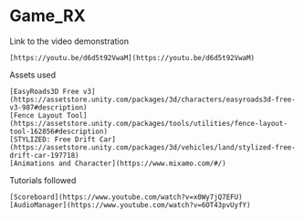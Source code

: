 # Game_RX

Link to the video demonstration

	[https://youtu.be/d6d5t92VwaM](https://youtu.be/d6d5t92VwaM)

Assets used

	[EasyRoads3D Free v3](https://assetstore.unity.com/packages/3d/characters/easyroads3d-free-v3-987#description)
	[Fence Layout Tool](https://assetstore.unity.com/packages/tools/utilities/fence-layout-tool-162856#description)
	[STYLIZED: Free Drift Car](https://assetstore.unity.com/packages/3d/vehicles/land/stylized-free-drift-car-197718)
	[Animations and Character](https://www.mixamo.com/#/)
	
Tutorials followed
	
	[Scoreboard](https://www.youtube.com/watch?v=x0Wy7jQ7EFU)
	[AudioManager](https://www.youtube.com/watch?v=6OT43pvUyfY)
